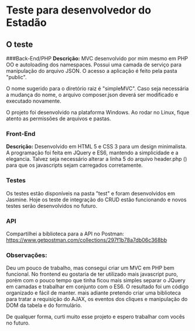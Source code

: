 Teste para desenvolvedor do Estadão
==============================
O teste
--------

###Back-End/PHP
**Descrição:**
MVC desenvolvido por mim mesmo em PHP OO e autoloading dos namespaces. Possui uma camada de serviço para manipulação do arquivo JSON. O acesso a aplicação é feito pela pasta "public".

O nome sugerido para o diretório raiz é "simpleMVC". Caso seja necessária a mudança do nome, o arquivo composer.json deverá ser modificado e executado novamente.

O projeto foi desenvolvido na plataforma Windows. Ao rodar no Linux, fique atento as permissões de arquivos e pastas.

### Front-End
**Descrição:**
Desenvolvido em HTML 5 e CSS 3 para um design minimalista. A programação foi feita em JQuery e ES6, mantendo a simplicidade e a elegancia.
Talvez seja necessário alterar a linha 5 do arquivo header.php (<base href="/simpleMVC/public/" />) para que os javascripts sejam carregados corretamente.

### Testes
Os testes estão disponíveis na pasta "test" e foram desenvolvidos em Jasmine. Hoje os teste de integração do CRUD estão funcionando e novos testes serão desenvolvidos no futuro.

### API
Compartilhei a biblioteca para a API no Postman: https://www.getpostman.com/collections/297f1b78a7db06c368bb

### Observações:
Deu um pouco de trabalho, mas consegui criar um MVC em PHP bem funcional. No frontend eu gostaria de ter utilizado mais javascript puro, porém com o pouco tempo que tinha ficou mais simples separar o JQuery em camadas e trabalhar em conjunto com o ES6. O resultado foi um código organizado e fácil de manter. mais adiante pretendo criar uma biblioteca para tratar a requisição do AJAX, os eventos dos cliques e manipulação do DOM da tabela e do formulário.

De qualquer forma, curti muito esse projeto e espero trabalhar com vocês no futuro.
